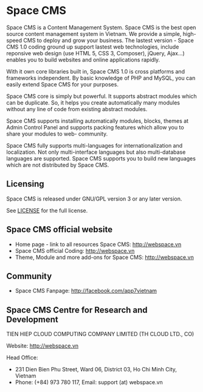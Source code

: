 # Space CMS
Space CMS is a Content Management System. Space CMS is the best open source content management system in Vietnam. We provide a simple, high-speed CMS to deploy and grow your business.
The lastest version - Space CMS 1.0 coding ground up support lastest web technologies, include reponsive web design (use HTML 5, CSS 3, Composer), jQuery, Ajax...) enables you to build websites and online applications rapidly.

With it own core libraries built in, Space CMS 1.0 is cross platforms and frameworks independent. By basic knowledge of PHP and MySQL, you can easily extend Space CMS for your purposes.

Space CMS core is simply but powerful. It supports abstract modules which can be duplicate. So, it helps you create automatically many modules without any line of code from existing abstract modules.

Space CMS supports installing automatically modules, blocks, themes at Admin Control Panel and supports packing features which allow you to share your modules to web- community.

Space CMS fully supports multi-languages for internationalization and localization. Not only multi-interface languages but also multi-database languages are supported. Space CMS supports you to build new languages which are not distributed by Space CMS.


## Licensing
Space CMS is released under GNU/GPL version 3 or any later version.

See [LICENSE](LICENSE) for the full license.

## Space CMS official website
  - Home page - link to all resources Space CMS: http://webspace.vn
  - Space CMS official Coding: http://webspace.vn
  - Theme, Module and more add-ons for Space CMS: http://webspace.vn

## Community
  - Space CMS Fanpage: http://facebook.com/app7vietnam



## Space CMS Centre for Research and Development
TIEN HIEP CLOUD COMPUTING COMPANY LIMITED (TH CLOUD LTD., CO)

Website: http://webspace.vn

Head Office:
  - 231 Dien Bien Phu Street, Ward 06, District 03, Ho Chi Minh City, Vietnam
  - Phone: (+84) 973 780 117, Email: support (at) webspace.vn
